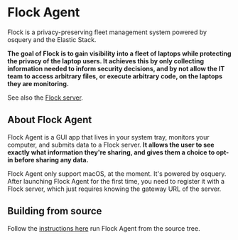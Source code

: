 # Flock Agent

Flock is a privacy-preserving fleet management system powered by osquery and the Elastic Stack.

**The goal of Flock is to gain visibility into a fleet of laptops while protecting the privacy of the laptop users. It achieves this by only collecting information needed to inform security decisions, and by not allow the IT team to access arbitrary files, or execute arbitrary code, on the laptops they are monitoring.**

See also the [Flock server](https://github.com/firstlookmedia/flock).

## About Flock Agent

Flock Agent is a GUI app that lives in your system tray, monitors your computer, and submits data to a Flock server. **It allows the user to see exactly what information they're sharing, and gives them a choice to opt-in before sharing any data.**

Flock Agent only support macOS, at the moment. It's powered by osquery. After launching Flock Agent for the first time, you need to register it with a Flock server, which just requires knowing the gateway URL of the server.

## Building from source

Follow the [instructions here](/BUILD.md) run Flock Agent from the source tree.
